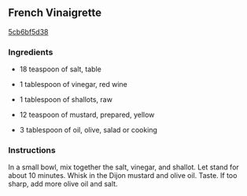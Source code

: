 ## French Vinaigrette

[5cb6bf5d38](http://www.food.com/recipe/french-vinaigrette-406224)

### Ingredients

 - 18 teaspoon of salt, table

 - 1 tablespoon of vinegar, red wine

 - 1 tablespoon of shallots, raw

 - 12 teaspoon of mustard, prepared, yellow

 - 3 tablespoon of oil, olive, salad or cooking

### Instructions

In a small bowl, mix together the salt, vinegar, and shallot. Let stand for about 10 minutes. Whisk in the Dijon mustard and olive oil. Taste. If too sharp, add more olive oil and salt.